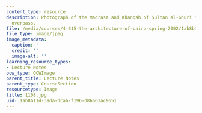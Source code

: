 ```yaml
---
content_type: resource
description: Photograph of the Madrasa and Khanqah of Sultan al-Ghuri from al-Azhar
  overpass.
file: /media/courses/4-615-the-architecture-of-cairo-spring-2002/1ab8b11d39dadcabf196d86b63ac9651_1108.jpg
file_type: image/jpeg
image_metadata:
  caption: ''
  credit: ''
  image-alt: ''
learning_resource_types:
- Lecture Notes
ocw_type: OCWImage
parent_title: Lecture Notes
parent_type: CourseSection
resourcetype: Image
title: 1108.jpg
uid: 1ab8b11d-39da-dcab-f196-d86b63ac9651
---
```

